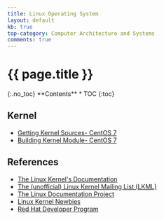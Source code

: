 ```yaml
---
title: Linux Operating System
layout: default
kb: true
top-category: Computer Architecture and Systems
comments: true
---
```


<h1>{{ page.title }}</h1>
{:.no_toc}
**Contents**
* TOC
{:toc}

## Kernel

* [Getting Kernel Sources- CentOS 7](https://wiki.centos.org/HowTos/I_need_the_Kernel_Source)
* [Building Kernel Module- CentOS 7](https://wiki.centos.org/HowTos/BuildingKernelModules)

## References

* [The Linux Kernel's Documentation](https://www.kernel.org/doc/html/latest/)
* [The (unofficial) Linux Kernel Mailing List (LKML)](https://lkml.org/)
* [The Linux Documentation Project](http://www.tldp.org/guides.html)
* [Linux Kernel Newbies](https://kernelnewbies.org/)
* [Red Hat Developer Program](https://developers.redhat.com/)
